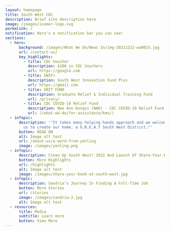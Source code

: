 ```yaml
---
layout: homepage
title: South West CDC
description: Brief site description here
image: /images/isomer-logo.svg
permalink: /
notification: Here's a notification bar you can use!
sections:
  - hero:
      background: /images/What We Do/News In/img-20211222-wa0015.jpg
      url: /contact-us/
      key_highlights:
        - title: CDC Voucher
          description: $100 in CDC Vouchers
          url: https://google.com
        - title: SWIF+
          description: South West Innovation Fund Plus
          url: https://gmail.com
        - title: GRIT FUND
          description: Graduate Relief & Individual Training Fund
          url: /privacy/
        - title: CDC COVID-19 Relief Fund
          description: Nee Ann Kongsi (NAK) - CDC COVID-19 Relief Fund
          url: (/what-we-do/for-assistance/kms/)
  - infopic:
      description: '"It takes many helping hands approach and we welcome you to join
        us to create our home, a G.R.E.A.T South West District."'
      button: READ ON
      alt: Image alt text
      url: /about-us/a-word-from-yenling
      image: /images/yenling.png
  - infopic:
      description: Clean Up South West! 2022 And Launch Of Share-Your-Book @ South West
      button: More Highlights
      url: /highlights
      alt: Image alt text
      image: /images/share-your-book-at-south-west.jpg
  - infopic:
      description: Sandria’s Journey In Finding A Full-Time Job
      button: More Stories
      url: /stories
      image: /images/sandria-2.jpg
      alt: Image alt text
  - resources:
      title: Media
      subtitle: Learn more
      button: View More
---
```

